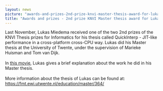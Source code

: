 ```yaml
---
layout: news
picture: "awards-and-prizes-2nd-prize-knvi-master-thesis-award-for-lukas-miedema.png"
title: "Awards and prizes - 2nd prize KNVI Master thesis award for Lukas Miedema"
---
```


<p>
<style type="text/css"><!--td {border: 1px solid #ccc;}br {mso-data-placement:same-cell;}-->
</style>
Last November, Lukas Miedema received one of the two 2nd prizes of the KNVI Thesis prizes for Informatics for his thesis called QuickInterp - JIT-like performance in a cross-platform cross-CPU way. Lukas did his Master thesis at the University of Twente, under the supervision of Marieke Huisman and Tom van Dijk.<br />
<br />
In <a href="https://www.utwente.nl/.uc/f70e37af501021870390132f1a202e66f9198048e5d0300/Lukas%20Miedema%20KNVI%20video.mp4">this movie</a>, Lukas gives a brief explanation about the work he did in his Master thesis.<br />
<br />
More information about the thesis of Lukas can be found at: <a href="https://fmt.ewi.utwente.nl/education/master/364/">https://fmt.ewi.utwente.nl/education/master/364/</a></p>

		